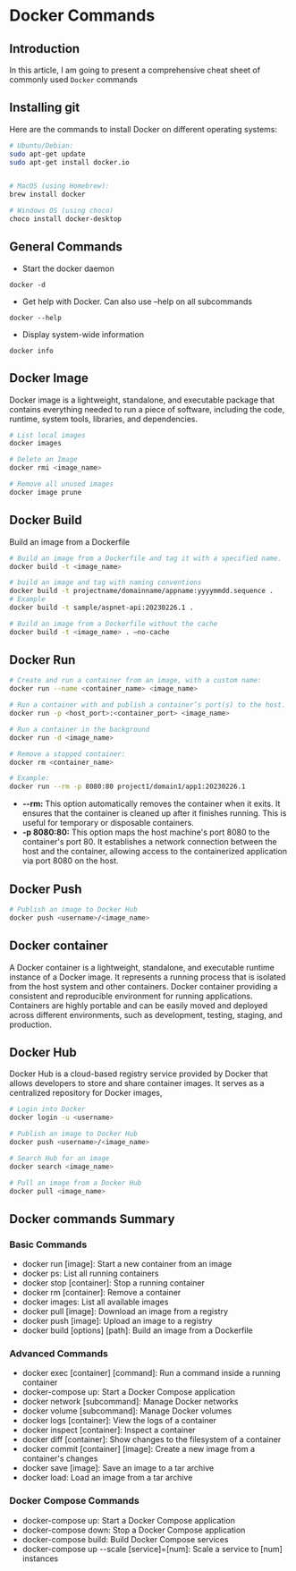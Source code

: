 # Docker Commands

## Introduction
In this article, I am going to present a comprehensive cheat sheet of commonly used `Docker` commands

## Installing git

Here are the commands to install Docker on different operating systems:

```sh
# Ubuntu/Debian:
sudo apt-get update
sudo apt-get install docker.io


# MacOS (using Homebrew):
brew install docker

# Windows OS (using choco)
choco install docker-desktop
```

## General Commands

- Start the docker daemon
```
docker -d
```
- Get help with Docker. Can also use –help on all subcommands
```
docker --help
```
- Display system-wide information
```
docker info
```

## Docker Image

 Docker image is a lightweight, standalone, and executable package that contains everything needed to run a piece of software, including the code, runtime, system tools, libraries, and dependencies. 

```sh
# List local images
docker images

# Delete an Image
docker rmi <image_name>

# Remove all unused images
docker image prune
```


## Docker Build

Build an image from a Dockerfile

```sh
# Build an image from a Dockerfile and tag it with a specified name.
docker build -t <image_name>

# build an image and tag with naming conventions
docker build -t projectname/domainname/appname:yyyymmdd.sequence .
# Example
docker build -t sample/aspnet-api:20230226.1 .

# Build an image from a Dockerfile without the cache
docker build -t <image_name> . –no-cache
```

## Docker Run

```sh
# Create and run a container from an image, with a custom name:
docker run --name <container_name> <image_name>

# Run a container with and publish a container’s port(s) to the host.
docker run -p <host_port>:<container_port> <image_name>

# Run a container in the background
docker run -d <image_name>

# Remove a stopped container:
docker rm <container_name>

# Example: 
docker run --rm -p 8080:80 project1/domain1/app1:20230226.1
```

- **--rm:** This option automatically removes the container when it exits. It ensures that the container is cleaned up after it finishes running. This is useful for temporary or disposable containers.
- **-p 8080:80:** This option maps the host machine's port 8080 to the container's port 80. It establishes a network connection between the host and the container, allowing access to the containerized application via port 8080 on the host.

## Docker Push


```sh
# Publish an image to Docker Hub
docker push <username>/<image_name>
``` 
## Docker container

A Docker container is a lightweight, standalone, and executable runtime instance of a Docker image. It represents a running process that is isolated from the host system and other containers. Docker container providing a consistent and reproducible environment for running applications. Containers are highly portable and can be easily moved and deployed across different environments, such as development, testing, staging, and production. 

## 
## Docker Hub

Docker Hub is a cloud-based registry service provided by Docker that allows developers to store and share container images. It serves as a centralized repository for Docker images,

```sh
# Login into Docker
docker login -u <username>

# Publish an image to Docker Hub
docker push <username>/<image_name>

# Search Hub for an image
docker search <image_name>

# Pull an image from a Docker Hub
docker pull <image_name>
```

## Docker commands Summary
### Basic Commands

- docker run [image]: Start a new container from an image
- docker ps: List all running containers
- docker stop [container]: Stop a running container
- docker rm [container]: Remove a container
- docker images: List all available images
- docker pull [image]: Download an image from a registry
- docker push [image]: Upload an image to a registry
- docker build [options] [path]: Build an image from a Dockerfile

### Advanced Commands

- docker exec [container] [command]: Run a command inside a running container
- docker-compose up: Start a Docker Compose application
- docker network [subcommand]: Manage Docker networks
- docker volume [subcommand]: Manage Docker volumes
- docker logs [container]: View the logs of a container
- docker inspect [container]: Inspect a container
- docker diff [container]: Show changes to the filesystem of a container
- docker commit [container] [image]: Create a new image from a container's changes
- docker save [image]: Save an image to a tar archive
- docker load: Load an image from a tar archive

### Docker Compose Commands

- docker-compose up: Start a Docker Compose application
- docker-compose down: Stop a Docker Compose application
- docker-compose build: Build Docker Compose services
- docker-compose up --scale [service]=[num]: Scale a service to [num] instances


<!-- # Reference

- <https://docs.docker.com/get-started/docker_cheatsheet.pdf> -->